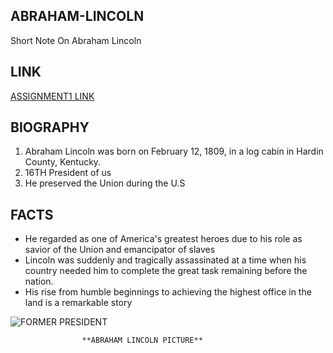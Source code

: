 ## ABRAHAM-LINCOLN
Short Note On Abraham Lincoln 

## LINK
[ASSIGNMENT1 LINK](https://github.com/pathuribhavani/ABRAHAM-LINCOLN)

## BIOGRAPHY 
1. Abraham Lincoln was born on February 12, 1809, in a log cabin in Hardin County, Kentucky.
1. 16TH President of us
1. He preserved the Union during the U.S

## FACTS
- He regarded as one of America's greatest heroes due to his role as savior of the Union and emancipator of slaves
- Lincoln was suddenly and tragically assassinated at a time when his country needed him to complete the great task remaining before the nation.
-  His rise from humble beginnings to achieving the highest office in the land is a remarkable story

![FORMER PRESIDENT](https://amp.businessinsider.com/images/5a81cbc2d030729f008b457d-750-563.jpg "LINCOLN")

                    **ABRAHAM LINCOLN PICTURE**
